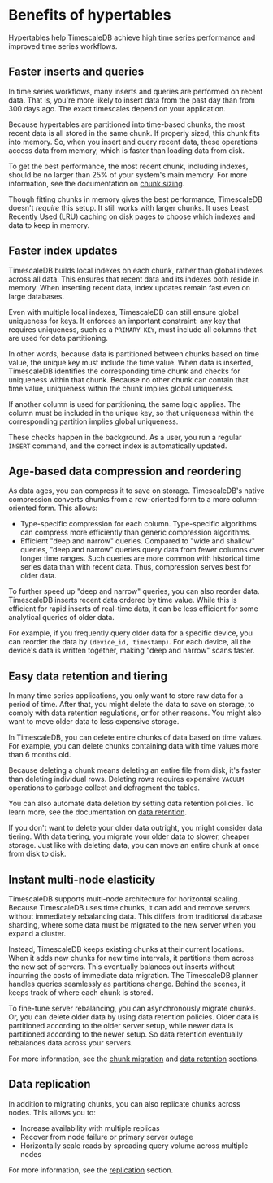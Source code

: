 # Benefits of hypertables
Hypertables help TimescaleDB achieve 
[high time series performance][performance-benchmark] 
and improved time series workflows.

## Faster inserts and queries
In time series workflows, many inserts and queries are performed on recent data.
That is, you're more likely to insert data from the past day than from 300 days
ago. The exact timescales depend on your application.

Because hypertables are partitioned into time-based chunks, the most recent data
is all stored in the same chunk. If properly sized, this chunk fits into memory.
So, when you insert and query recent data, these operations access data from
memory, which is faster than loading data from disk.

To get the best performance, the most recent chunk, including indexes, should be
no larger than 25% of your system's main memory. For more information, see the
documentation on [chunk sizing][chunk-sizing].

Though fitting chunks in memory gives the best performance, TimescaleDB doesn't
*require* this setup. It still works with larger chunks. It uses Least Recently
Used (LRU) caching on disk pages to choose which indexes and data to keep in
memory.

## Faster index updates
TimescaleDB builds local indexes on each chunk, rather than global indexes
across all data. This ensures that recent data and its indexes both reside in
memory. When inserting recent data, index updates remain fast even on large
databases.

<!-- TODO: insert index and chunks diagram -->

Even with multiple local indexes, TimescaleDB can still ensure global uniqueness
for keys. It enforces an important constraint: any key that requires uniqueness,
such as a `PRIMARY KEY`, must include all columns that are used for data
partitioning.

In other words, because data is partitioned between chunks based on time value,
the unique key must include the time value. When data is inserted, TimescaleDB
identifies the corresponding time chunk and checks for uniqueness within that
chunk. Because no other chunk can contain that time value, uniqueness within the
chunk implies global uniqueness.

If another column is used for partitioning, the same logic applies. The column
must be included in the unique key, so that uniqueness within the corresponding
partition implies global uniqueness.

These checks happen in the background. As a user, you run a regular `INSERT`
command, and the correct index is automatically updated.

## Age-based data compression and reordering 
As data ages, you can compress it to save on storage. TimescaleDB's native
compression converts chunks from a row-oriented form to a more column-oriented
form. This allows:
*   Type-specific compression for each column. Type-specific algorithms can
    compress more efficiently than generic compression algorithms.
*   Efficient "deep and narrow" queries. Compared to "wide and shallow" queries,
    "deep and narrow" queries query data from fewer columns over longer time
    ranges. Such queries are more common with historical time series data than
    with recent data. Thus, compression serves best for older data.

To further speed up "deep and narrow" queries, you can also reorder data.
TimescaleDB inserts recent data ordered by time value. While this is efficient
for rapid inserts of real-time data, it can be less efficient for some
analytical queries of older data. 

For example, if you frequently query older data for a specific device, you can
reorder the data by `(device_id, timestamp)`. For each device, all the device's
data is written together, making "deep and narrow" scans faster.

## Easy data retention and tiering
In many time series applications, you only want to store raw data for a period
of time. After that, you might delete the data to save on storage, to comply
with data retention regulations, or for other reasons. You might also want to
move older data to less expensive storage.

In TimescaleDB, you can delete entire chunks of data based on time values. For
example, you can delete chunks containing data with time values more than 6
months old. 

Because deleting a chunk means deleting an entire file from disk, it's faster
than deleting individual rows. Deleting rows requires expensive `VACUUM`
operations to garbage collect and defragment the tables.

You can also automate data deletion by setting data retention policies. To learn
more, see the documentation on [data retention][data-retention].

If you don't want to delete your older data outright, you might consider data
tiering. With data tiering, you migrate your older data to slower, cheaper
storage. Just like with deleting data, you can move an entire chunk at once from
disk to disk.

## Instant multi-node elasticity
TimescaleDB supports multi-node architecture for horizontal scaling. Because
TimescaleDB uses time chunks, it can add and remove servers without immediately
rebalancing data. This differs from traditional database sharding, where some
data must be migrated to the new server when you expand a cluster.

Instead, TimescaleDB keeps existing chunks at their current locations. When it
adds new chunks for new time intervals, it partitions them across the new set of
servers. This eventually balances out inserts without incurring the costs of
immediate data migration. The TimescaleDB planner handles queries seamlessly as
partitions change. Behind the scenes, it keeps track of where each chunk is
stored.

To fine-tune server rebalancing, you can asynchronously migrate chunks. Or, you
can delete older data by using data retention policies. Older data is
partitioned according to the older server setup, while newer data is partitioned
according to the newer setup. So data retention eventually rebalances data across
your servers. 

For more information, see the [chunk migration][chunk-migration] and
[data retention][data-retention] sections.

## Data replication
In addition to migrating chunks, you can also replicate chunks across nodes.
This allows you to:
*   Increase availability with multiple replicas
*   Recover from node failure or primary server outage
*   Horizontally scale reads by spreading query volume across multiple nodes

For more information, see the [replication][replication] section.

[chunk-migration]: /api/:currentVersion:/distributed-hypertables/move_chunk_experimental/
[chunk-sizing]: /how-to-guides/hypertables/best-practices/#time-intervals
[data-retention]: /how-to-guides/data-retention/
[data-tiering]: /how-to-guides/data-tiering/
[performance-benchmark]: https://www.timescale.com/blog/timescaledb-vs-6a696248104e/
[replication]: /how-to-guides/replication-and-ha/